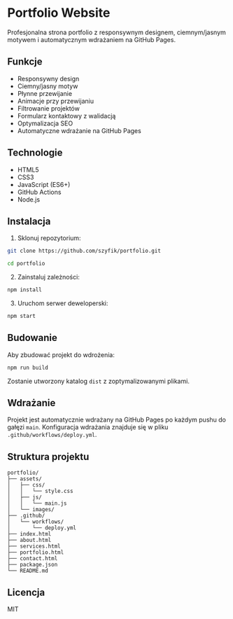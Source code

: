 # Portfolio Website

Profesjonalna strona portfolio z responsywnym designem, ciemnym/jasnym motywem i automatycznym wdrażaniem na GitHub Pages.

## Funkcje

- Responsywny design
- Ciemny/jasny motyw
- Płynne przewijanie
- Animacje przy przewijaniu
- Filtrowanie projektów
- Formularz kontaktowy z walidacją
- Optymalizacja SEO
- Automatyczne wdrażanie na GitHub Pages

## Technologie

- HTML5
- CSS3
- JavaScript (ES6+)
- GitHub Actions
- Node.js

## Instalacja

1. Sklonuj repozytorium:
```bash
git clone https://github.com/szyfik/portfolio.git

cd portfolio
```

2. Zainstaluj zależności:
```bash
npm install
```

3. Uruchom serwer deweloperski:
```bash
npm start
```

## Budowanie

Aby zbudować projekt do wdrożenia:

```bash
npm run build
```

Zostanie utworzony katalog `dist` z zoptymalizowanymi plikami.

## Wdrażanie

Projekt jest automatycznie wdrażany na GitHub Pages po każdym pushu do gałęzi `main`. Konfiguracja wdrażania znajduje się w pliku `.github/workflows/deploy.yml`.

## Struktura projektu

```
portfolio/
├── assets/
│   ├── css/
│   │   └── style.css
│   ├── js/
│   │   └── main.js
│   └── images/
├── .github/
│   └── workflows/
│       └── deploy.yml
├── index.html
├── about.html
├── services.html
├── portfolio.html
├── contact.html
├── package.json
└── README.md
```

## Licencja

MIT 